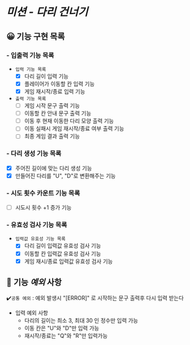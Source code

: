 # *미션 - 다리 건너기*

## 😀 기능 구현 목록

### - 입출력 기능 목록

- `입력 기능 목록`
    - [x] 다리 길이 입력 기능
    - [x] 플레이어가 이동할 칸 입력 기능
    - [x] 게임 재시작/종료 입력 기능

- `출력 기능 목록`
    - [ ] 게임 시작 문구 출력 기능
    - [ ] 이동할 칸 안내 문구 출력 기능
    - [ ] 이동 후 현재 이동한 다리 모양 출력 기능
    - [ ] 이동 실패시 게임 재시작/종료 여부 출력 기능
    - [ ] 최종 게임 결과 출력 기능

### - 다리 생성 기능 목록

- [x] 주어진 길이에 맞는 다리 생성 기능
- [x] 만들어진 다리를 "U", "D"로 변환해주는 기능

### - 시도 횟수 카운트 기능 목록

- [ ] 시도시 횟수 +1 증가 기능

### - 유효성 검사 기능 목록

- `입력값 유효성 기능 목록`
    - [x] 다리 길이 입력값 유효성 검사 기능
    - [x] 이동할 칸 입력값 유효성 검사 기능
    - [x] 게임 재시/종료 입력값 유효성 검사 기능

## 👀 기능 ***예외*** 사항
✔️`공통 예외` : 예외 발생시 "[ERROR]" 로 시작하는 문구 출력후 다시 입력 받는다 

- 입력 예외 사항
  - 다리의 길이는 최소 3, 최대 30 인 정수만 입력 가능
  - 이동 칸은 "U"와 "D"만 입력 가능
  - 재시작/종료는 "Q"와 "R"만 입력가능